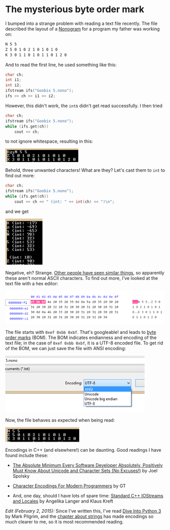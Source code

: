 # The mysterious byte order mark

I bumped into a strange problem with reading a text file recently. The file
described the layout of a [Nonogram][nonogram] for a program my father was
working on:

[nonogram]: http://en.wikipedia.org/wiki/Nonogram

```txt
N 5 5
Z 5 0 1 0 2 1 0 1 0 1 0
K 3 0 1 1 0 1 0 1 1 0 1 2 0
```

And to read the first line, he used something like this:

```cpp
char ch;
int i1;
int i2;
ifstream ifs("Goobix 5.nono");
ifs >> ch >> i1 >> i2;
```

However, this didn't work, the `int`s didn't get read successfully. I then tried

```cpp
char ch;
ifstream ifs("Goobix 5.nono");
while (ifs.get(ch))
    cout << ch;
```

to not ignore whitespace, resulting in this:

![Garbled output](images/2014-12-30-01.png)

Behold, three unwanted characters! What are they? Let's cast them to `int` to
find out more:

```cpp
char ch;
ifstream ifs("Goobix 5.nono");
while (ifs.get(ch))
    cout << ch << " (int: " << int(ch) << ")\n";
```

and we get

![Program output](images/2014-12-30-02.png)

Negative, eh? Strange. [Other people have seen similar things][soquestion], so
apparently these aren't normal ASCII characters. To find out more, I've looked
at the text file with a hex editor:

[soquestion]: https://stackoverflow.com/q/4690415/3266847

![Hex editor](images/2014-12-30-03.png)

The file starts with `0xef 0xbb 0xbf`. That's googleable! and leads to [byte
order marks][bom] (BOM). The BOM indicates endianness and encoding of the text
file; in the case of `0xef 0xbb 0xbf`, it is a UTF-8 encoded file. To get rid
of the BOM, we can just save the file with ANSI encoding:

[bom]: http://en.wikipedia.org/wiki/Byte_order_mark

![Encoding menu](images/2014-12-30-04.png)

Now, the file behaves as expected when being read:

![Program output](images/2014-12-30-05.png)

Encodings in C++ (and elsewhere!) can be daunting. Good readings I have found
include these:

- [The Absolute Minimum Every Software Developer Absolutely, Positively Must
  Know About Unicode and Character Sets (No Excuses!)][joelunicode] by Joel
  Spolsky

- [Character Encodings For Modern Programmers][gatunka] by GT

- And, one day, should I have lots of spare time: [Standard C++ IOStreams and
  Locales][langer] by Angelika Langer and Klaus Kreft

[joelunicode]: http://www.joelonsoftware.com/articles/Unicode.html
[gatunka]:     http://blog.gatunka.com/2014/04/25/character-encodings-for-modern-programmers/
[langer]:      http://amzn.com/0201183951

*Edit (February 2, 2015):* Since I've written this, I've read [Dive Into Python
3][dip3] by Mark Pilgrim, and the [chapter about strings][strings] has made
encodings so much clearer to me, so it is most recommended reading.

[dip3]:    https://www.diveinto.org/python3/table-of-contents.html
[strings]: https://www.diveinto.org/python3/strings.html
